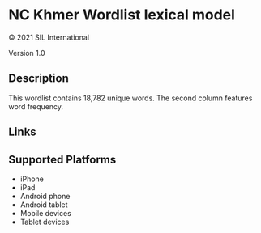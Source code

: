 NC Khmer Wordlist lexical model
===================

© 2021 SIL International

Version 1.0

Description
-----------

This wordlist contains 18,782 unique words. The second column features word frequency.

Links
-----

Supported Platforms
-------------------
 * iPhone
 * iPad
 * Android phone
 * Android tablet
 * Mobile devices
 * Tablet devices

